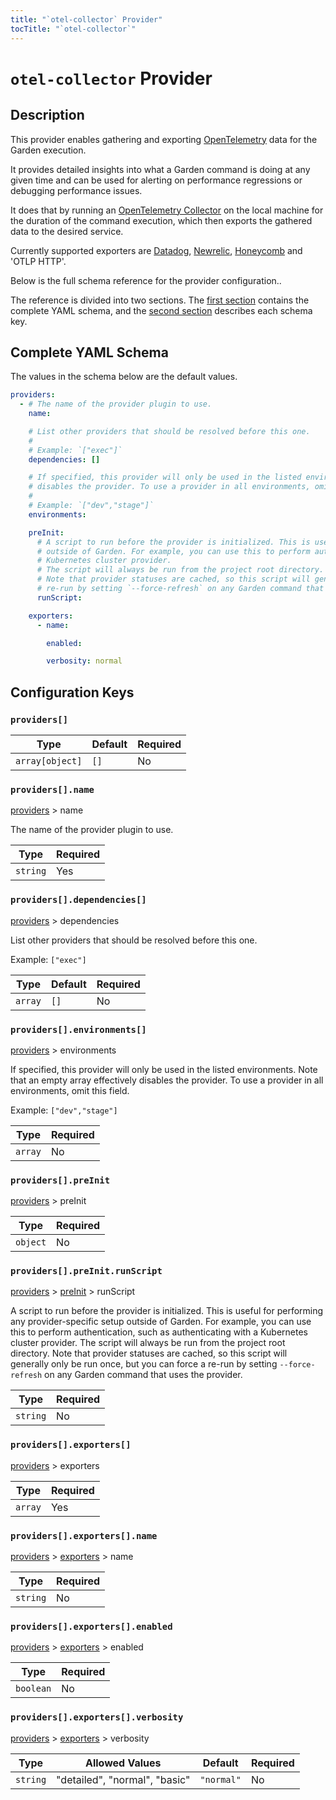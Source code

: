 ```yaml
---
title: "`otel-collector` Provider"
tocTitle: "`otel-collector`"
---
```


# `otel-collector` Provider

## Description

This provider enables gathering and exporting [OpenTelemetry](https://opentelemetry.io/) data for the Garden execution.

It provides detailed insights into what a Garden command is doing at any given time and can be used for alerting on performance regressions or debugging performance issues.

It does that by running an [OpenTelemetry Collector](https://github.com/open-telemetry/opentelemetry-collector) on the local machine for the duration of the command execution, which then exports the gathered data to the desired service.

Currently supported exporters are [Datadog](https://www.datadoghq.com/), [Newrelic](https://newrelic.com/), [Honeycomb](https://www.honeycomb.io/) and 'OTLP HTTP'.

Below is the full schema reference for the provider configuration..

The reference is divided into two sections. The [first section](#complete-yaml-schema) contains the complete YAML schema, and the [second section](#configuration-keys) describes each schema key.

## Complete YAML Schema

The values in the schema below are the default values.

```yaml
providers:
  - # The name of the provider plugin to use.
    name:

    # List other providers that should be resolved before this one.
    #
    # Example: `["exec"]`
    dependencies: []

    # If specified, this provider will only be used in the listed environments. Note that an empty array effectively
    # disables the provider. To use a provider in all environments, omit this field.
    #
    # Example: `["dev","stage"]`
    environments:

    preInit:
      # A script to run before the provider is initialized. This is useful for performing any provider-specific setup
      # outside of Garden. For example, you can use this to perform authentication, such as authenticating with a
      # Kubernetes cluster provider.
      # The script will always be run from the project root directory.
      # Note that provider statuses are cached, so this script will generally only be run once, but you can force a
      # re-run by setting `--force-refresh` on any Garden command that uses the provider.
      runScript:

    exporters:
      - name:

        enabled:

        verbosity: normal
```
## Configuration Keys

### `providers[]`

| Type            | Default | Required |
| --------------- | ------- | -------- |
| `array[object]` | `[]`    | No       |

### `providers[].name`

[providers](#providers) > name

The name of the provider plugin to use.

| Type     | Required |
| -------- | -------- |
| `string` | Yes      |

### `providers[].dependencies[]`

[providers](#providers) > dependencies

List other providers that should be resolved before this one.

Example: `["exec"]`

| Type    | Default | Required |
| ------- | ------- | -------- |
| `array` | `[]`    | No       |

### `providers[].environments[]`

[providers](#providers) > environments

If specified, this provider will only be used in the listed environments. Note that an empty array effectively disables the provider. To use a provider in all environments, omit this field.

Example: `["dev","stage"]`

| Type    | Required |
| ------- | -------- |
| `array` | No       |

### `providers[].preInit`

[providers](#providers) > preInit

| Type     | Required |
| -------- | -------- |
| `object` | No       |

### `providers[].preInit.runScript`

[providers](#providers) > [preInit](#providerspreinit) > runScript

A script to run before the provider is initialized. This is useful for performing any provider-specific setup outside of Garden. For example, you can use this to perform authentication, such as authenticating with a Kubernetes cluster provider.
The script will always be run from the project root directory.
Note that provider statuses are cached, so this script will generally only be run once, but you can force a re-run by setting `--force-refresh` on any Garden command that uses the provider.

| Type     | Required |
| -------- | -------- |
| `string` | No       |

### `providers[].exporters[]`

[providers](#providers) > exporters

| Type    | Required |
| ------- | -------- |
| `array` | Yes      |

### `providers[].exporters[].name`

[providers](#providers) > [exporters](#providersexporters) > name

| Type     | Required |
| -------- | -------- |
| `string` | No       |

### `providers[].exporters[].enabled`

[providers](#providers) > [exporters](#providersexporters) > enabled

| Type      | Required |
| --------- | -------- |
| `boolean` | No       |

### `providers[].exporters[].verbosity`

[providers](#providers) > [exporters](#providersexporters) > verbosity

| Type     | Allowed Values                | Default    | Required |
| -------- | ----------------------------- | ---------- | -------- |
| `string` | "detailed", "normal", "basic" | `"normal"` | No       |



